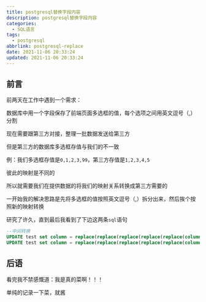 ```yaml
---
title: postgresql替换字段内容
description: postgresql替换字段内容
categories:
  - SQL语言
tags:
  - postgresql
abbrlink: postgresql-replace
date: 2021-11-06 20:33:24
updated: 2021-11-06 20:33:24
---
```


## 前言

前两天在工作中遇到一个需求：

数据库中用一个字段保存了前端页面多选框的值，每个选项之间用英文逗号（,）分割

现在需要跟第三方对接，整理一批数据发送给第三方

但是第三方的数据库多选框存值与我们的不一致

例：我们多选框存值是`0,1,2,3,99`，第三方存值是`1,2,3,4,5`

彼此的映射是不同的

所以就需要我们在提供数据的将我们的映射关系转换成第三方需要的

一开始我的解决思路是先将多选框的值按照英文逗号（,）拆分出来，然后挨个按照新的映射转换

研究了许久，直到最后我看到了下边这两条`sql`语句

```Sql
--中间转换
UPDATE test set column = replace(replace(replace(replace(replace(column,'1','一'),'2','二'),'3','三'),'4','四'),'5','五');
UPDATE test set column = replace(replace(replace(replace(replace(column,'一','0'),'二','1'),'三','2'),'四','3'),'五','999');
```

## 后语

看完我不禁感慨道：我是真的菜啊！！！

单纯的记录一下菜，就酱